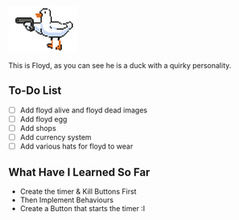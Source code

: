 
![This is moving](floyd.gif)

This is Floyd, as you can see he is a duck with a quirky personality. 


## To-Do List
- [ ] Add floyd alive and floyd dead images
- [ ] Add floyd egg
- [ ] Add shops
- [ ] Add currency system
- [ ] Add various hats for floyd to wear

## What Have I Learned So Far

- Create the timer & Kill Buttons First
- Then Implement Behaviours
- Create a Button that starts the timer :I 
